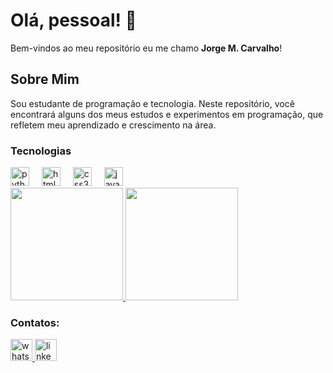 # Olá, pessoal! 👋

Bem-vindos ao meu repositório eu me chamo **Jorge M. Carvalho**!


## Sobre Mim
Sou estudante de programação e tecnologia. Neste repositório, você encontrará alguns dos meus estudos e experimentos em programação, que refletem meu aprendizado e crescimento na área.

###



### Tecnologias

<div align="left">
  <img src="https://cdn.jsdelivr.net/gh/devicons/devicon/icons/python/python-original.svg" height="30" alt="python logo"  />
  <img width="12" />
   <img src="https://cdn.jsdelivr.net/gh/devicons/devicon/icons/html5/html5-original.svg" height="30" alt="html5 logo"  />
    <img width="12" />
   <img src="https://cdn.jsdelivr.net/gh/devicons/devicon/icons/css3/css3-original.svg" height="30" alt="css3 logo"  />
   <img width="12" />
  <img src="https://cdn.jsdelivr.net/gh/devicons/devicon/icons/javascript/javascript-original.svg" height="30" alt="javascript logo"  />
 
</div>
<div>
  <a href="https://github.com/Jorge-Carvallho">
    <img height="180em" src="https://github-readme-stats.vercel.app/api/top-langs/?username=Jorge-Carvallho&layout=compact&theme=radical"/>
    <img height="180em" src="https://github-readme-stats.vercel.app/api?username=Jorge-Carvallho&show_icons=true&theme=radical"/>
  </a>
</div>

###
### Contatos:
<div align="left">
  <!-- Badge do WhatsApp -->
  <a href="https://wa.me/5571991432033" target="_blank">
    <img src="https://img.shields.io/badge/WhatsApp-25D366?style=for-the-badge&logo=whatsapp&logoColor=white" height="35" alt="whatsapp logo" />
  </a>

  <!-- Badge do LinkedIn -->
  <a href="https://www.linkedin.com/in/jorge-carvallho/" target="_blank">
    <img src="https://img.shields.io/static/v1?message=LinkedIn&logo=linkedin&label=&color=0077B5&logoColor=white&labelColor=&style=for-the-badge" height="35" alt="linkedin logo" />
  </a>
</div>


</div> 

